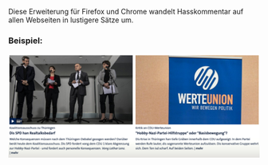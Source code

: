 Diese Erweiterung für Firefox und Chrome wandelt Hasskommentar auf allen Webseiten in lustigere Sätze um. 

### Beispiel:

<img src="Vong und Hasskommentar Konverter.png"/>
